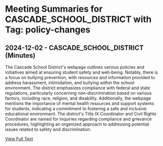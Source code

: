 # Meeting Summaries for CASCADE_SCHOOL_DISTRICT with Tag: policy-changes

## 2024-12-02 - CASCADE_SCHOOL_DISTRICT (Minutes)

The Cascade School District's webpage outlines various policies and initiatives aimed at ensuring student safety and well-being. Notably, there is a focus on bullying prevention, with resources and information provided to address harassment, intimidation, and bullying within the school environment. The district emphasizes compliance with federal and state regulations, particularly concerning non-discrimination based on various factors, including race, religion, and disability. Additionally, the webpage mentions the importance of mental health resources and support systems for students, indicating a commitment to fostering a safe and inclusive educational environment. The district's Title IX Coordinator and Civil Rights Coordinator are named for inquiries regarding compliance and grievance procedures, highlighting an organized approach to addressing potential issues related to safety and discrimination.

[View Full Text](https://raw.githubusercontent.com/VoronoiPerspectives/WashingtonStateSchoolBoardExplorer/refs/heads/main/data/countries/usa/states/wa/counties/chelan/school_boards/cascade_school_district/2024/processed/2024-12-02-minutes.txt)

